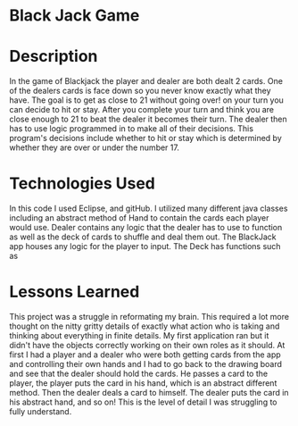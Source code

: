 # Black Jack Game

# Description
In the game of Blackjack the player and dealer are both dealt 2 cards. One of the dealers cards is face down so you never know exactly what they have. The goal is to get as close to 21 without going over! on your turn you can decide to hit or stay. After you complete your turn and think you are close enough to 21 to beat the dealer it becomes their turn. The dealer then has to use logic programmed in to make all of their decisions. This program's decisions include whether to hit or stay which is determined by whether they are over or under the number 17.

# Technologies Used
In this code I used Eclipse, and gitHub. I utilized many different java classes including an abstract method of Hand to contain the cards each player would use. Dealer contains any logic that the dealer has to use to function as well as the deck of cards to shuffle and deal them out. The BlackJack app houses any logic for the player to input. The Deck has functions such as 

# Lessons Learned
This project was a struggle in reformating my brain. This required a lot more thought on the nitty gritty details of exactly what action who is taking and thinking about everything in finite details. My first application ran but it didn't have the objects correctly working on their own roles as it should. At first I had a player and a dealer who were both getting cards from the app and controlling their own hands and I had to go back to the drawing board and see that the dealer should hold the cards. He passes a card to the player, the player puts the card in his hand, which is an abstract different method. Then the dealer deals a card to himself. The dealer puts the card in his abstract hand, and so on! This is the level of detail I was struggling to fully understand.